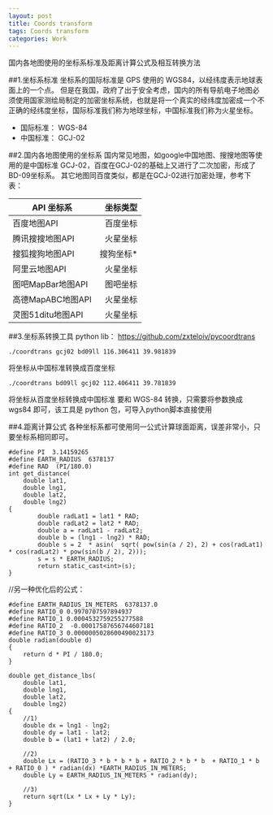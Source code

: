 ```yaml
---
layout: post
title: Coords transform
tags: Coords transform
categories: Work
---
```


<div class="toc"></div>


国内各地图使用的坐标系标准及距离计算公式及相互转换方法


##1.坐标系标准
坐标系的国际标准是 GPS 使用的 WGS84，以经纬度表示地球表面上的一个点。
但是在我国，政府了出于安全考虑，国内的所有导航电子地图必须使用国家测绘局制定的加密坐标系统，也就是将一个真实的经纬度加密成一个不正确的经纬度坐标，国际标准我们称为地球坐标，中国标准我们称为火星坐标。
* 国际标准： WGS-84
* 中国标准： GCJ-02

##2.国内各地图使用的坐标系
国内常见地图，如google中国地图、搜搜地图等使用的是中国标准 GCJ-02，百度在GCJ-02的基础上又进行了二次加密，形成了BD-09坐标系。
其它地图同百度类似，都是在GCJ-02进行加密处理，参考下表：

|   API 坐标系       | 坐标类型  |
| ------------------|----------:|
| 百度地图API        | 百度坐标  |
| 腾讯搜搜地图API    | 火星坐标   |
| 搜狐搜狗地图API    | 搜狗坐标*  |
| 阿里云地图API      | 火星坐标   |
| 图吧MapBar地图API  | 图吧坐标   |
| 高德MapABC地图API  | 火星坐标   |
| 灵图51ditu地图API  | 火星坐标   |


##3.坐标系转换工具
python lib： https://github.com/zxteloiv/pycoordtrans
~~~
./coordtrans gcj02 bd09ll 116.306411 39.981839
~~~
将坐标从中国标准转换成百度坐标
~~~
./coordtrans bd09ll gcj02 112.406411 39.781839
~~~

将坐标从百度坐标转换成中国标准
要和 WGS-84 转换，只需要将参数换成 wgs84 即可，该工具是 python 包，可导入python脚本直接使用

##4.距离计算公式
各种坐标系都可使用同一公式计算球面距离，误差非常小，只要坐标系相同即可。

~~~
#define PI  3.14159265
#define EARTH_RADIUS  6378137
#define RAD  (PI/180.0)
int get_distance(
    double lat1, 
    double lng1, 
    double lat2, 
    double lng2) 
{
        double radLat1 = lat1 * RAD;
        double radLat2 = lat2 * RAD;
        double a = radLat1 - radLat2;
        double b = (lng1 - lng2) * RAD;
        double s = 2  * asin(  sqrt( pow(sin(a / 2), 2) + cos(radLat1) * cos(radLat2) * pow(sin(b / 2), 2))); 
        s = s * EARTH_RADIUS;
        return static_cast<int>(s);
}
~~~

//另一种优化后的公式：
~~~
#define EARTH_RADIUS_IN_METERS  6378137.0
#define RATIO_0 0.9970707597894937
#define RATIO_1 0.0004532759255277588
#define RATIO_2  -0.00017587656744607181
#define RATIO_3 0.0000005028600490023173
double radian(double d)
{
    return d * PI / 180.0; 
}

double get_distance_lbs(
    double lat1, 
    double lng1, 
    double lat2, 
    double lng2)
{
    //1) 
    double dx = lng1 - lng2; 
    double dy = lat1 - lat2; 
    double b = (lat1 + lat2) / 2.0; 
    
    //2) 
    double Lx = (RATIO_3 * b * b * b + RATIO_2 * b * b  + RATIO_1 * b + RATIO_0 ) * radian(dx) *EARTH_RADIUS_IN_METERS; 
    double Ly = EARTH_RADIUS_IN_METERS * radian(dy);
    
    //3)
    return sqrt(Lx * Lx + Ly * Ly);
}
~~~
